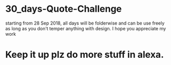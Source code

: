 # 30_days-Quote-Challenge
starting from 28 Sep 2018, all days will be folderwise and can be use freely as long as you don't temper anything with design. I hope you appreciate my work 
# Keep it up plz do more stuff in alexa.
